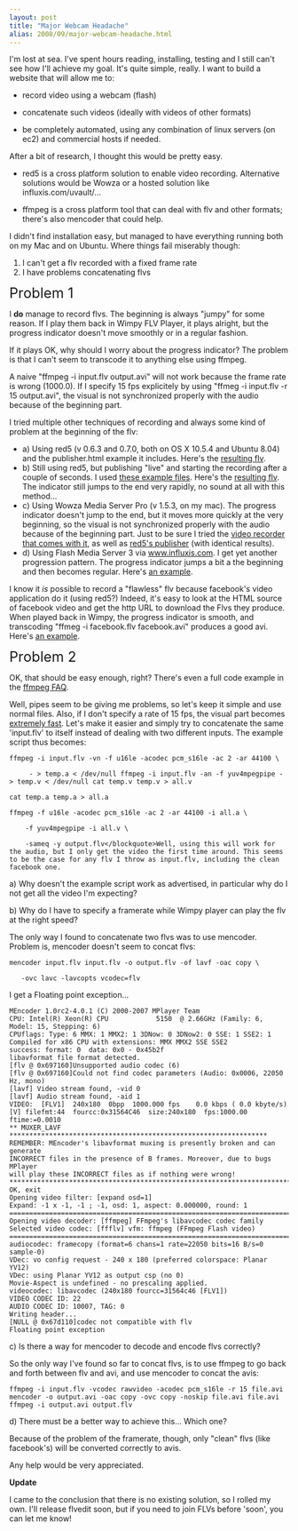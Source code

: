```yaml
---
layout: post
title: "Major Webcam Headache"
alias: 2008/09/major-webcam-headache.html
---
```

I'm lost at sea. I've spent hours reading, installing, testing and I still can't see how I'll achieve my goal. It's quite simple, really. I want to build a website that will allow me to:

- record video using a webcam (flash)

- concatenate such videos (ideally with videos of other formats)

- be completely automated, using any combination of linux servers (on ec2) and commercial hosts if needed.

After a bit of research, I thought this would be pretty easy.

- red5 is a cross platform solution to enable video recording. Alternative solutions would be Wowza or a hosted solution like influxis.com/uvault/...

- ffmpeg is a cross platform tool that can deal with flv and other formats; there's also mencoder that could help.

I didn't find installation easy, but managed to have everything running both on my Mac and on Ubuntu. Where things fail miserably though:

<ol><li>I can't get a flv recorded with a fixed frame rate</li><li>I have problems concatenating flvs</li></ol>

<span style="font-size:180%;">Problem 1</span>

I <span style="font-weight: bold;">do</span> manage to record flvs. The beginning is always "jumpy" for some reason. If I play them back in Wimpy FLV Player, it plays alright, but the progress indicator doesn't move smoothly or in a regular fashion.

If it plays OK, why should I worry about the progress indicator? The problem is that I can't seem to transcode it to anything else using ffmpeg.

A naive "ffmpeg -i input.flv output.avi" will not work because the frame rate is wrong (1000.0). If I specify 15 fps explicitely by using "ffmeg -i input.flv -r 15 output.avi", the visual is not synchronized properly with the audio because of the beginning part.

I tried multiple other techniques of recording and always some kind of problem at the beginning of the flv:

<ul><li>a) Using red5 (v 0.6.3 and 0.7.0, both on OS X 10.5.4 and Ubuntu 8.04) and the publisher.html example it includes. Here's the <a href="http://www.marc-andre.ca/posts/blog/webcam/test-red5-publisher.flv">resulting flv</a>.</li><li>b) Still using red5, but publishing "live" and starting the recording after a couple of seconds. I used <a href="http://sziebert.net/posts/server-side-stream-recording-with-red5/">these example files</a>. Here's the <a href="http://www.marc-andre.ca/posts/blog/webcam/test-red5-live-sziebert.flv">resulting flv</a>. The indicator still jumps to the end very rapidly, no sound at all with this method...</li><li>c) Using Wowza Media Server Pro (v 1.5.3, on my mac). The progress indicator doesn't jump to the end, but it moves more quickly at the very beginning, so the visual is not synchronized properly with the audio because of the beginning part. Just to be sure I tried the <a href="http://www.marc-andre.ca/posts/blog/webcam/test-wowza.flv">video recorder that comes with it</a>, as well as <a href="http://www.marc-andre.ca/posts/blog/webcam/test-wowza-publisher.flv">red5's publisher</a> (with identical results).</li><li>d) Using Flash Media Server 3 via <a href="http://www.influxis.com/">www.influxis.com</a>. I get yet another progression pattern. The progress indicator jumps a bit a the beginning and then becomes regular. Here's <a href="http://www.marc-andre.ca/posts/blog/webcam/test-influxis.flv">an example</a>.</li></ul>I know it <span style="font-style: italic;">is</span> possible to record a "flawless" flv because facebook's video application do it (using red5?) Indeed, it's easy to look at the HTML source of facebook video and get the http URL to download the Flvs they produce. When played back in Wimpy, the progress indicator is smooth, and transcoding "ffmeg -i facebook.flv facebook.avi" produces a good avi. Here's <a href="http://www.marc-andre.ca/posts/blog/webcam/test-facebook.flv">an example</a>.

<span style="font-size:180%;">Problem 2</span>

OK, that should be easy enough, right? There's even a full code example in the <a href="http://ffmpeg.mplayerhq.hu/faq.html#SEC31">ffmpeg FAQ</a>.

Well, pipes seem to be giving me problems, so let's keep it simple and use normal files. Also, if I don't specify a rate of 15 fps, the visual part becomes <a href="http://www.marc-andre.ca/posts/blog/webcam/output-norate.flv">extremely fast</a>. Let's make it easier and simply try to concatenate the same 'input.flv' to itself instead of dealing with two different inputs. The example script thus becomes:

```
ffmpeg -i input.flv -vn -f u16le -acodec pcm_s16le -ac 2 -ar 44100 \

     - > temp.a < /dev/null ffmpeg -i input.flv -an -f yuv4mpegpipe - > temp.v < /dev/null cat temp.v temp.v > all.v

cat temp.a temp.a > all.a

ffmpeg -f u16le -acodec pcm_s16le -ac 2 -ar 44100 -i all.a \

    -f yuv4mpegpipe -i all.v \

    -sameq -y output.flv</blockquote>Well, using this will work for the audio, but I only get the video the first time around. This seems to be the case for any flv I throw as input.flv, including the clean facebook one.
```

a) Why doesn't the example script work as advertised, in particular why do I not get all the video I'm expecting?

b) Why do I have to specify a framerate while Wimpy player can play the flv at the right speed?

The only way I found to concatenate two flvs was to use mencoder. Problem is, mencoder doesn't seem to concat flvs:

```
mencoder input.flv input.flv -o output.flv -of lavf -oac copy \

   -ovc lavc -lavcopts vcodec=flv
```

I get a Floating point exception...

```
MEncoder 1.0rc2-4.0.1 (C) 2000-2007 MPlayer Team
CPU: Intel(R) Xeon(R) CPU            5150  @ 2.66GHz (Family: 6, Model: 15, Stepping: 6)
CPUflags: Type: 6 MMX: 1 MMX2: 1 3DNow: 0 3DNow2: 0 SSE: 1 SSE2: 1
Compiled for x86 CPU with extensions: MMX MMX2 SSE SSE2
success: format: 0  data: 0x0 - 0x45b2f
libavformat file format detected.
[flv @ 0x697160]Unsupported audio codec (6)
[flv @ 0x697160]Could not find codec parameters (Audio: 0x0006, 22050 Hz, mono)
[lavf] Video stream found, -vid 0
[lavf] Audio stream found, -aid 1
VIDEO:  [FLV1]  240x180  0bpp  1000.000 fps    0.0 kbps ( 0.0 kbyte/s)
[V] filefmt:44  fourcc:0x31564C46  size:240x180  fps:1000.00  ftime:=0.0010
** MUXER_LAVF *****************************************************************
REMEMBER: MEncoder's libavformat muxing is presently broken and can generate
INCORRECT files in the presence of B frames. Moreover, due to bugs MPlayer
will play these INCORRECT files as if nothing were wrong!
*******************************************************************************
OK, exit
Opening video filter: [expand osd=1]
Expand: -1 x -1, -1 ; -1, osd: 1, aspect: 0.000000, round: 1
==========================================================================
Opening video decoder: [ffmpeg] FFmpeg's libavcodec codec family
Selected video codec: [ffflv] vfm: ffmpeg (FFmpeg Flash video)
==========================================================================
audiocodec: framecopy (format=6 chans=1 rate=22050 bits=16 B/s=0 sample-0)
VDec: vo config request - 240 x 180 (preferred colorspace: Planar YV12)
VDec: using Planar YV12 as output csp (no 0)
Movie-Aspect is undefined - no prescaling applied.
videocodec: libavcodec (240x180 fourcc=31564c46 [FLV1])
VIDEO CODEC ID: 22
AUDIO CODEC ID: 10007, TAG: 0
Writing header...
[NULL @ 0x67d110]codec not compatible with flv
Floating point exception
```

c) Is there a way for mencoder to decode and encode flvs correctly?

So the only way I've found so far to concat flvs, is to use ffmpeg to go back and forth between flv and avi, and use mencoder to concat the avis:

```
ffmpeg -i input.flv -vcodec rawvideo -acodec pcm_s16le -r 15 file.avi
mencoder -o output.avi -oac copy -ovc copy -noskip file.avi file.avi
ffmpeg -i output.avi output.flv
```

d) There must be a better way to achieve this... Which one?

Because of the problem of the framerate, though, only "clean" flvs (like facebook's) will be converted correctly to avis.

Any help would be very appreciated.

<span style="font-weight:bold;">Update</span>

I came to the conclusion that there is no existing solution, so I rolled my own. I'll release flvedit soon, but if you need to join FLVs before 'soon', you can let me know!

